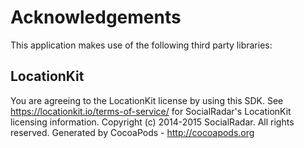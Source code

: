 # Acknowledgements
This application makes use of the following third party libraries:

## LocationKit

You are agreeing to the LocationKit license by using this SDK.
See https://locationkit.io/terms-of-service/ for SocialRadar's LocationKit licensing information.
Copyright (c) 2014-2015 SocialRadar. All rights reserved.
Generated by CocoaPods - http://cocoapods.org
